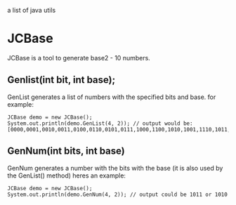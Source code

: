 a list of java utils

# JCBase
JCBase is a tool to generate base2 - 10 numbers.

## Genlist(int bit, int base);
GenList generates a list of numbers with the specified bits and base.
for example: 
`````
JCBase demo = new JCBase();
System.out.println(demo.GenList(4, 2)); // output would be: [0000,0001,0010,0011,0100,0110,0101,0111,1000,1100,1010,1001,1110,1011,1111,1101]
`````

## GenNum(int bits, int base)
GenNum generates a number with the bits with the base (it is also used by the GenList() method)
heres an example:
````
JCBase demo = new JCBase();
System.out.println(demo.GenNum(4, 2)); // output could be 1011 or 1010
````
